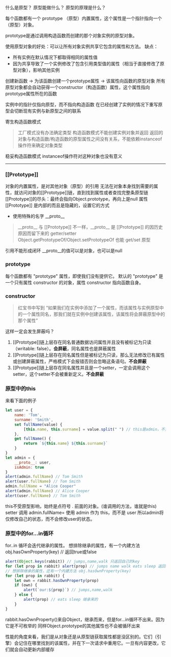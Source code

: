 什么是原型？
原型能做什么？
原型的原理是什么？

每个函数都有一个 prototype （原型）内置属性，这个属性是一个指针指向一个（原型）对象。

prototype是通过调用构造函数而创建的那个对象实例的原型对象。

使用原型对象的好处：可以让所有对象实例共享它包含的属性和方法。
缺点：
- 所有实例在默认情况下都取得相同的属性值
- 因为共享导致了一个实例修改了包含引用类型值的属性（相当于直接修改了原型对象），影响其他实例


创建新函数 -> 为该函数创建一个prototype属性 -> 该属性向函数的原型对象
所有原型对象都会自动获得一个constructor（构造函数）属性，这个属性指向prototype属性所在的函数

实例中的指针仅指向原型，而不指向构造函数
在已经创建了实例的情况下重写原型会切断现有实例与新原型之间的联系

寄生构造函数模式
> 工厂模式没有办法确定类型
> 构造函数模式不能创建实例对象并返回
返回的对象与构造函数/构造函数的原型属性之间没有关系，不能依赖instanceof操作符来确定对象类型

稳妥构造函数模式
instanceof操作符对这种对象也没有意义

***
### \[[Prototype]]
对象的内置属性，是对其他对象（原型）的引用
无法在对象本身找到需要的属性，就访问对象的\[[Prototype]]链，直到找到属性或者查找完整条原型链
\[[Prototype]]的尽头：最终会指向Object.prototype，再向上是null
属性 \[[Prototype]] 是内部的而且是隐藏的，设置它的方式
- 使用特殊的名字 \_\_proto__
> \_\_proto__ 与 \[[Prototype]] 不一样，\_\_proto__ 是 \[[Prototype]] 的因历史原因而留下来的 getter/setter
> Object.getPrototypeOf/Object.setPrototypeOf 也能 get/set 原型

引用不能形成闭环
\_\_proto__的值可以是对象，也可以是null

### prototype
每个函数都有 "prototype" 属性，即使我们没有提供它。
默认的 "prototype" 是一个只有属性 constructor 的对象，属性 constructor 指向函数自身。

### constructor


> 红宝书中写到 “如果我们在实例中添加了一个属性，而该属性与实例原型中的一个属性同名，那我们就在实例中创建该属性，该属性将会屏蔽原型中的那个属性”

这样一定会发生屏蔽吗？
1. \[[Prototype]]链上层存在同名普通数据访问属性并且没有被标记为只读（writable: false）。**会屏蔽**，同名属性也是屏蔽属性
2. \[[Prototype]]链上层存在同名属性但是被标记为只读，那么无法修改已有属性或创建屏蔽属性，严格模式下会报错否则会忽略这条语句。**不会屏蔽**
3. \[[Prototype]]链上层存在同名属性并且是一个setter，一定会调用这个setter，这个setter不会被重新定义。**不会屏蔽**
### 原型中的this
来看下面的例子
```javascript
let user = {
    name: 'Tom',
    surname: 'Smith',
    set fullName(value) {
        [this.name, this.surname] = value.split(" ") // this是admin，不是user
    },
    get fullName() {
        return `${this.name} ${this.surname}`
    }
}
let admin = {
    __proto__: user,
    isAdmin: true
}
alert(admin.fullName) // Tom Smith
alert(user.fullName) // Tom Smith
admin.fullName = "Alice Cooper"
alert(admin.fullName) // Alice Cooper
alert(user.fullName) // Tom Smith
```
this不受原型影响，始终是点符号 . 前面的对象。(谁调用的方法，谁就是this)
setter 调用 admin.fullName= 使用 admin 作为 this，而不是 user
所以admin将仅修改自己的状态，而不会修改user的状态。

### 原型中的for...in循环
for..in 循环会迭代继承的属性。
想排除继承的属性，有一个内建方法 obj.hasOwnProperty(key) // 返回true或false
```javascript
alert(Object.keys(rabbit)) // jumps,name,walk 只返回自己的key
for (let prop in rabbit) alert(prop) // jumps name walk eats sleep 返回所有的key，包括继承来的
// 想排除继承的属性，还有一个内建方法 obj.hasOwnProperty(key)
for (let prop in rabbit) {
    let own = rabbit.hasOwnProperty(prop)
    if (own) {
        alert(`our:${prop}`) // jumps,name,walk
    } else {
        alert(prop) // eats sleep 继承来的
    }
}
```
rabbit.hasOwnProperty()来自Object，继承而来，但是for...in循环不出来。因为它是不可枚举的
同样Object.prototype的其他属性也不会被循环出来

性能的角度来看，我们是从对象还是从原型链获取属性都是没区别的。它们（引擎）会记住在哪里找到的该属性，并在下一次请求中重用它。一旦有内容更改，它们就会自动更新内部缓存

